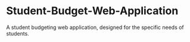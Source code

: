 # Student-Budget-Web-Application
A student budgeting web application, designed for the specific needs of students.
